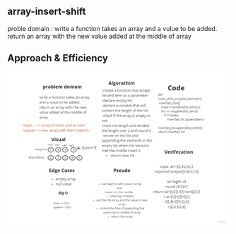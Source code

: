 ## array-insert-shift
 proble domain : write a function takes an array and a vulue to be added. return an array with the new value added at the middle of array

 ## Approach & Efficiency



![image](array-insert-shift.jpg)
